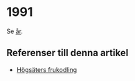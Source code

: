 # 1991

Se [år](år).

## Referenser till denna artikel

* [Högsäters frukodling](Högsäters%20frukodling)
